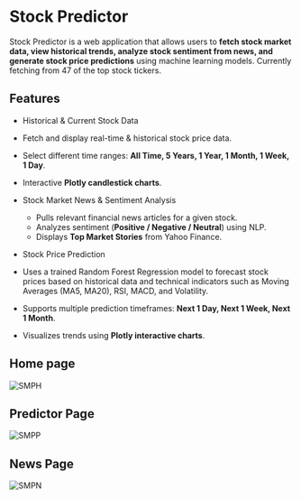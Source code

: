 # Stock Predictor

Stock Predictor is a web application that allows users to **fetch stock market data, view historical trends, analyze stock sentiment from news, and generate stock price predictions** using machine learning models. Currently fetching from 47 of the top stock tickers.

##  Features

-  Historical & Current Stock Data
  - Fetch and display real-time & historical stock price data.
  - Select different time ranges: **All Time, 5 Years, 1 Year, 1 Month, 1 Week, 1 Day**.
  - Interactive **Plotly candlestick charts**.

- Stock Market News & Sentiment Analysis
  - Pulls relevant financial news articles for a given stock.
  - Analyzes sentiment (**Positive / Negative / Neutral**) using NLP.
  - Displays **Top Market Stories** from Yahoo Finance.

-  Stock Price Prediction
  - Uses a trained Random Forest Regression model to forecast stock prices based on historical data and technical indicators such as Moving Averages (MA5, MA20), RSI, MACD, and Volatility.
  - Supports multiple prediction timeframes: **Next 1 Day, Next 1 Week, Next 1 Month**.
  - Visualizes trends using **Plotly interactive charts**.


## Home page
![SMPH](https://github.com/user-attachments/assets/881ccedc-4c0f-4e97-a0b7-286221e91ef1)

## Predictor Page
![SMPP](https://github.com/user-attachments/assets/37e67a52-1087-4cc1-9c91-247b1013b3e4)

## News Page
![SMPN](https://github.com/user-attachments/assets/71aeb337-ef20-4c4c-9513-c537d4f32cce)
